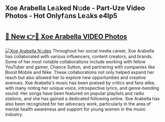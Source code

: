 ## Xoe Arabella Le𝚊ked N𝚞de - Part-Uze Video Photos - Hot Onlyf𝚊ns Le𝚊ks e4Ip5

# <h2><a href="http://ac55386.deff.icu/?id=Xoe+Arabella">🔗 New 👉🔴 Xoe Arabella VIDEO Photos</a></h2>

[![Xoe Arabella N𝚞des](https://i.imgur.com/rIISA9y.gif)](http://ac55386.deff.icu/?id=Xoe+Arabella)
Throughout her social media career, Xoe Arabella has collaborated with various influencers, content creators, and brands. Some of her most notable collaborations include working with fellow YouTuber and gamer, Chance Sutton, and partnering with companies like Boost Mobile and Nike. These collaborations not only helped expand her reach but also allowed her to explore new opportunities and creative avenues. Xoe Arabella's music has been praised by critics and fans alike, with many noting her unique voice, introspective lyrics, and genre-bending sound. Her songs have been featured on popular playlists and radio stations, and she has gained a dedicated following online. Xoe Arabella has also been recognized for her advocacy work, particularly in the area of mental health awareness and support for young women in the music industry.
